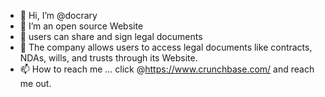 - 👋 Hi, I’m @docrary
- 👀 I’m an open source Website 
- 🌱  users can share and sign legal documents
- 💞️ The company allows users to access legal documents like contracts, NDAs, wills, and trusts through its Website.
- 📫 How to reach me ... click @https://www.crunchbase.com/ and reach me out.

<!--- It helps startups and individuals to compare their legal documents against the trusted documents available online.
You can click the Preview link to take a look at your changes.
--->
